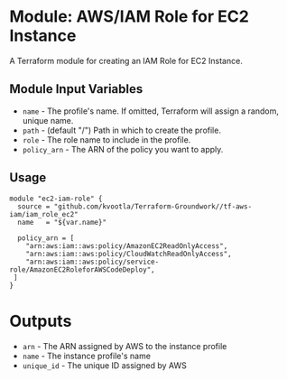 Module: AWS/IAM Role for EC2 Instance
=====================================

A Terraform module for creating an IAM Role for EC2 Instance.

Module Input Variables
----------------------
- `name` - The profile's name. If omitted, Terraform will assign a random, unique name.
- `path` - (default "/") Path in which to create the profile.
- `role` - The role name to include in the profile.
- `policy_arn` - The ARN of the policy you want to apply.

Usage
-----

```hcl
module "ec2-iam-role" {
  source = "github.com/kvootla/Terraform-Groundwork//tf-aws-iam/iam_role_ec2"
  name   = "${var.name}"

  policy_arn = [
    "arn:aws:iam::aws:policy/AmazonEC2ReadOnlyAccess",
    "arn:aws:iam::aws:policy/CloudWatchReadOnlyAccess",
    "arn:aws:iam::aws:policy/service-role/AmazonEC2RoleforAWSCodeDeploy", 
 ]
}
```
Outputs
=======

- `arn` - The ARN assigned by AWS to the instance profile
- `name` - The instance profile's name
- `unique_id` - The unique ID assigned by AWS

